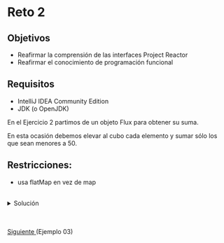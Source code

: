 # Reto 2

## Objetivos
* Reafirmar la comprensión de las interfaces Project Reactor 
* Reafirmar el conocimiento de programación funcional

## Requisitos
- IntelliJ IDEA Community Edition
- JDK (o OpenJDK)

En el Ejercicio 2 partimos de un objeto Flux<Integer> para obtener su suma.

En esta ocasión debemos elevar al cubo cada elemento y sumar sólo los que sean menores a 50.

## Restricciones:

- usa flatMap en vez de map


<br/>

<details>
  <summary>Solución</summary>

   1. Agrega una nueva prueba como se muestra
      
      <img src="img/figura01.png" alt="Nueva prueba"/>

      ```java
      @Test
      @DisplayName("Reto 2")
      void cubosFiltrados(){
         Ejemplo2.reto().subscribe(s -> assertThat(s).isEqualTo(36));
      }
      ```
   
   2. Agrega el siguiente método a la clase Ejemplo1
   
      <img src="img/figura02.png" alt="Método"/>

      ```java
      static Mono<Integer> reto(){
         return ReactorFluxGenerator
            .fluxStream()
            .flatMap(v -> Mono.just(v*v*v))
            .filter(v -> v < 50)
            .reduce(0, Integer::sum);
      }
      ```
   
   3. Vuelve a ejecutar la prueba

      <img src="img/figura03.png" alt="Ejecución"/>

   .flatMap tiene dos casos de uso generales:

   - Cuando se desea procesar el stream/flux en paralelo
   
   - Cuando cada valor puede generar varios valores más (expansion de la lista)

   Ten en cuenta que flatMap procesa en paralelo, por lo que el resultado final debe ser independiente del orden de ejecución de las operaciones/funciones (deben ser funciones puras).


</details>



<br/>
<br/>

[Siguiente ](../Ejemplo-03/Readme.md)(Ejemplo 03)